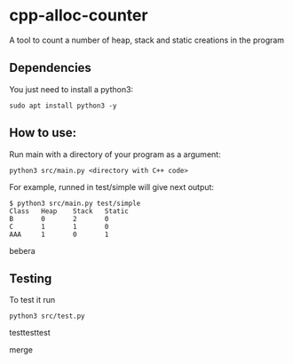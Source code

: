 # cpp-alloc-counter
A tool to count a number of heap, stack and static creations in the program

## Dependencies
You just need to install a python3:
```
sudo apt install python3 -y
```

## How to use:
Run main with a directory of your program as a argument:
```
python3 src/main.py <directory with C++ code>
```
For example, runned in test/simple will give next output:
```
$ python3 src/main.py test/simple
Class   Heap    Stack   Static
B       0       2       0
C       1       1       0
AAA     1       0       1
```

bebera

## Testing
To test it run 
```
python3 src/test.py
```

testtesttest

merge

